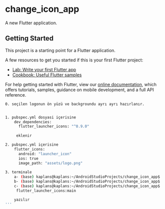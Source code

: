 # change_icon_app

A new Flutter application.

## Getting Started

This project is a starting point for a Flutter application.

A few resources to get you started if this is your first Flutter project:

- [Lab: Write your first Flutter app](https://flutter.dev/docs/get-started/codelab)
- [Cookbook: Useful Flutter samples](https://flutter.dev/docs/cookbook)

For help getting started with Flutter, view our
[online documentation](https://flutter.dev/docs), which offers tutorials,
samples, guidance on mobile development, and a full API reference.


```bash
0. seçilen logonun ön yüzü ve backgroundu ayrı ayrı hazırlanır.


1. pubspec.yml dosyasi içerisine 
    dev_dependencies: 
      flutter_launcher_icons: "^0.9.0"
     
     eklenir

2. pubspec.yml içerisine
    flutter_icons:
      android: "launcher_icon"
      ios: true
      image_path: "assets/logo.png"
    
3. terminale
    a- (base) kaplans@kaplans:~/AndroidStudioProjects/change_icon_app$ flutter pub get
    b- (base) kaplans@kaplans:~/AndroidStudioProjects/change_icon_app$ flutter packages get
    c- (base) kaplans@kaplans:~/AndroidStudioProjects/change_icon_app$ flutter packages pub run
     flutter_launcher_icons:main

    yazılır
'''
